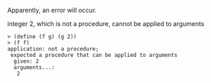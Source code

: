 Apparently, an error will occur.

integer 2, which is not a procedure, cannot be applied to arguments

``` racket
> (define (f g) (g 2))
> (f f)
application: not a procedure;
 expected a procedure that can be applied to arguments
  given: 2
  arguments...:
   2
```
